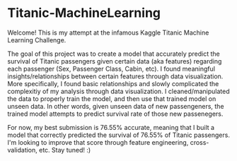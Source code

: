 # Titanic-MachineLearning

Welcome! This is my attempt at the infamous Kaggle Titanic Machine Learning Challenge.

The goal of this project was to create a model that accurately predict the survival of Titanic passengers given certain data (aka features) regarding each passenger (Sex, Passenger Class, Cabin, etc). I found meaningful insights/relationships between certain features through data visualization. More specifically, I found basic relationships and slowly complicated the complexitiy of my analysis through data visualization. I cleaned/manipulated the data to properly train the model, and then use that trained model on unseen data. In other words, given unseen data of new passengeners, the trained model attempts to predict survival rate of those new passenegers.

For now, my best submission is 76.55% accurate, meaning that I built a model that correctly predicted the survival of 76.55% of Titanic passengers. I'm looking to improve that score through feature engineering, cross-validation, etc. Stay tuned! :)

